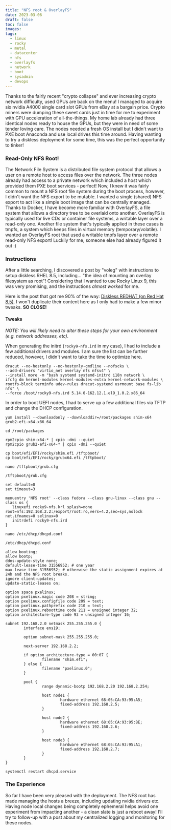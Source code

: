 ```yaml
---
title: "NFS root & OverlayFS"
date: 2023-03-06
draft: false
toc: false
images:
tags:
  - linux
  - rocky
  - metal
  - datacenter
  - nfs
  - overlayfs
  - network
  - boot
  - sysadmin
  - devops
---
```


Thanks to the fairly recent "crypto collapse" and ever increasing
crypto network difficulty, used GPUs are back on the menu! I managed
to acquire six nvidia A4000 single card slot GPUs from eBay at a
bargain price. Crypto miners were dumping these sweet cards just in
time for me to experiment with GPU acceleration of all-the-things. My
home lab already had three identical nodes ready to house the GPUs,
but they were in need of some tender loving care. The nodes needed a
fresh OS install but I didn't want to PXE boot Anaconda and use local
drives this time around. Having wanting to try a diskless deployment
for some time, this was the perfect opportunity to tinker!

### Read-Only NFS Root!

The Network File System is a distributed file system protocol that
allows a user on a remote host to access files over the network. The
three nodes already had access to a private network which included a
host which provided them PXE boot services - perfect! Now, I knew it
was fairly common to mount a NFS root file system during the boot
process, however, I didn't want the NFS export to be mutable. I wanted
a single (shared) NFS export to act like a simple boot image that can
be centrally managed. Thanks to Docker, I have become more familiar
with OverlayFS, a file system that allows a directory tree to be
overlaid onto another. OverlayFS is typically used for live CDs or
container file systems, a writable layer over a read-only one. Another
file system that's typically applied in these cases is tmpfs, a system
which keeps files in virtual memory (temporary/volatile). I wanted an
OverlayFS root that used a writable tmpfs layer over a remote
read-only NFS export! Luckily for me, someone else had already figured
it out :)

### Instructions

After a little searching, I discovered a post by "voleg" with
instructions to setup diskless RHEL 8.5, including... "the idea of
mounting an overlay filesystem as root"! Considering that I wanted to
use Rocky Linux 9, this was very promising, and the instructions
_almost worked_ for me.

Here is the post that got me 90% of the way: [Diskless REDHAT (on Red
Hat 8.5)](http://www.voleg.info/redhat-diskless.html). I won't
duplicate their content here as I only had to make a few minor
tweaks. **SO CLOSE!**

#### Tweaks

_NOTE: You will likely need to alter these steps for your own
environment (e.g. network addresses, etc)._

When generating the initrd (`rocky9-nfs.ird` in my case), I had to
include a few additional drivers and modules. I am sure the list can
be further reduced, however, I didn't want to take the time to
optimize here.

```
dracut --no-hostonly --no-hostonly-cmdline --nofscks \
--add-drivers "virtio_net overlay nfs nfsv4" \
--install more -m "bash systemd systemd-initrd i18n network \
ifcfg dm kernel-modules kernel-modules-extra kernel-network-modules \
rootfs-block terminfo udev-rules dracut-systemd usrmount base fs-lib nfs" \
--force /boot/rocky9-nfs.ird 5.14.0-162.12.1.el9_1.0.2.x86_64
```

In order to boot UEFI nodes, I had to serve up a few additional files
via TFTP and change the DHCP configuration.

```
yum install --downloadonly --downloaddir=/root/packages shim-x64 grub2-efi-x64.x86_64

cd /root/packages

rpm2cpio shim-x64-* | cpio -dmi --quiet
rpm2cpio grub2-efi-x64-* | cpio -dmi --quiet

cp boot/efi/EFI/rocky/shim.efi /tftpboot/
cp boot/efi/EFI/rocky/grubx64.efi /tftpboot/
```

```
nano /tftpboot/grub.cfg
```

`/tftpboot/grub.cfg`

```
set default=0
set timeout=3

menuentry 'NFS root' --class fedora --class gnu-linux --class gnu --class os {
   linuxefi rocky9-nfs.krl splash=none root=nfs:192.168.2.2:/export/root:ro,vers=4.2,sec=sys,nolock net.ifnames=0 selinux=0
   initrdefi rocky9-nfs.ird
}
```

```
nano /etc/dhcp/dhcpd.conf
```

`/etc/dhcp/dhcpd.conf`

```
allow booting;
allow bootp;
ddns-update-style none;
default-lease-time 31556952; # one year
max-lease-time 31556952; # otherwise the static assignment expires at 24h and the NFS root breaks.
ignore client-updates;
update-static-leases on;

option space pxelinux;
option pxelinux.magic code 208 = string;
option pxelinux.configfile code 209 = text;
option pxelinux.pathprefix code 210 = text;
option pxelinux.reboottime code 211 = unsigned integer 32;
option architecture-type code 93 = unsigned integer 16;

subnet 192.168.2.0 netmask 255.255.255.0 {
        interface ens19;

        option subnet-mask 255.255.255.0;

        next-server 192.168.2.2;

        if option architecture-type = 00:07 {
                filename "shim.efi";
        } else {
                filename "pxelinux.0";
        }

        pool {
                range dynamic-bootp 192.168.2.20 192.168.2.254;

                host node1 {
                        hardware ethernet 68:05:CA:93:95:A5;
                        fixed-address 192.168.2.5;
                }

                host node2 {
                        hardware ethernet 68:05:CA:93:95:BE;
                        fixed-address 192.168.2.6;
                }

                host node3 {
                        hardware ethernet 68:05:CA:93:95:A1;
                        fixed-address 192.168.2.7;
                }
        }
}
```

```
systemctl restart dhcpd.service
```

### The Experience

So far I have been very pleased with the deployment. The NFS root has
made managing the hosts a breeze, including updating nvidia drivers
etc. Having node local changes being completely ephemeral helps avoid
one experiment from impacting another - a clean slate is just a reboot
away! I'll try to follow-up with a post about my centralized logging
and monitoring for these nodes.
